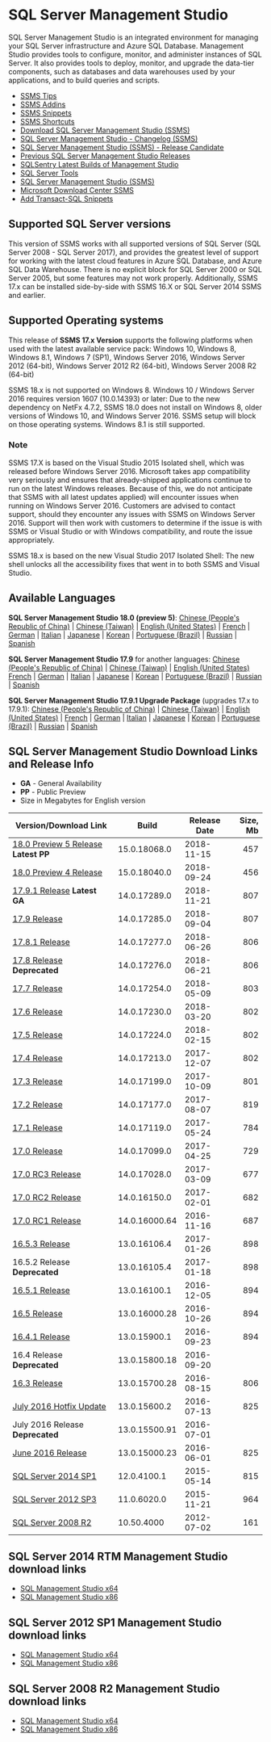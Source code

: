 # SQL Server Management Studio
SQL Server Management Studio is an integrated environment for managing your SQL Server infrastructure and Azure SQL Database.
Management Studio provides tools to configure, monitor, and administer instances of SQL Server.
It also provides tools to deploy, monitor, and upgrade the data-tier components, such as databases and data warehouses used by your applications, and to build queries and scripts.

 - [SSMS Tips](SSMS_Tips.md)
 - [SSMS Addins](SSMS_Addins.md)
 - [SSMS Snippets](SSMS_Snippets)
 - [SSMS Shortcuts](SSMS_Shortcuts.md)
 - [Download SQL Server Management Studio (SSMS)](https://docs.microsoft.com/en-us/sql/ssms/download-sql-server-management-studio-ssms)
 - [SQL Server Management Studio - Changelog (SSMS)](https://docs.microsoft.com/en-us/sql/ssms/sql-server-management-studio-changelog-ssms)
 - [SQL Server Management Studio (SSMS) - Release Candidate](https://docs.microsoft.com/en-us/sql/ssms/sql-server-management-studio-ssms-release-candidate)
 - [Previous SQL Server Management Studio Releases](https://docs.microsoft.com/en-us/sql/ssms/previous-sql-server-management-studio-releases)
 - [SQLSentry Latest Builds of Management Studio](http://blogs.sqlsentry.com/team-posts/latest-builds-management-studio/)
 - [SQL Server Tools](https://docs.microsoft.com/en-us/sql/ssdt/sql-server-tools)
 - [SQL Server Management Studio (SSMS)](https://docs.microsoft.com/en-us/sql/ssms/sql-server-management-studio-ssms)
 - [Microsoft Download Center SSMS](https://www.microsoft.com/en-us/download/search.aspx?q=sql%20server%20management%20studio&p=0&r=10&t=&s=Relevancy~Descending)
 - [Add Transact-SQL Snippets](https://docs.microsoft.com/en-us/sql/relational-databases/scripting/add-transact-sql-snippets)


## Supported SQL Server versions
This version of SSMS works with all supported versions of SQL Server (SQL Server 2008 - SQL Server 2017), and provides the greatest level of support for working with the latest cloud features in Azure SQL Database, and Azure SQL Data Warehouse.
There is no explicit block for SQL Server 2000 or SQL Server 2005, but some features may not work properly.
Additionally, SSMS 17.x can be installed side-by-side with SSMS 16.X or SQL Server 2014 SSMS and earlier.


## Supported Operating systems
This release of **SSMS 17.x Version** supports the following platforms when used with the latest available service pack: Windows 10, Windows 8, Windows 8.1, Windows 7 (SP1),  Windows Server 2016, Windows Server 2012 (64-bit), Windows Server 2012 R2 (64-bit), Windows Server 2008 R2 (64-bit)

SSMS 18.x is not supported on Windows 8. Windows 10 / Windows Server 2016 requires version 1607 (10.0.14393) or later:
Due to the new dependency on NetFx 4.7.2, SSMS 18.0 does not install on Windows 8, older versions of Windows 10, and Windows Server 2016. SSMS setup will block on those operating systems. Windows 8.1 is still supported.


### Note
SSMS 17.X is based on the Visual Studio 2015 Isolated shell, which was released before Windows Server 2016.
Microsoft takes app compatibility very seriously and ensures that already-shipped applications continue to run on the latest Windows releases.
Because of this, we do not anticipate that SSMS with all latest updates applied) will encounter issues when running on Windows Server 2016.
Customers are advised to contact support, should they encounter any issues with SSMS on Windows Server 2016.
Support will then work with customers to determine if the issue is with SSMS or Visual Studio or with Windows compatibility, and route the issue appropriately.

SSMS 18.x is based on the new Visual Studio 2017 Isolated Shell: The new shell unlocks all the accessibility fixes that went in to both SSMS and Visual Studio.


## Available Languages
**SQL Server Management Studio 18.0 (preview 5)**:
 [Chinese (People's Republic of China)](https://go.microsoft.com/fwlink/?linkid=2041155&clcid=0x804) |
 [Chinese (Taiwan)](https://go.microsoft.com/fwlink/?linkid=2041155&clcid=0x404) |
 [English (United States)](https://go.microsoft.com/fwlink/?linkid=2041155&clcid=0x409) |
 [French](https://go.microsoft.com/fwlink/?linkid=2041155&clcid=0x40c) |
 [German](https://go.microsoft.com/fwlink/?linkid=2041155&clcid=0x407) |
 [Italian](https://go.microsoft.com/fwlink/?linkid=2041155&clcid=0x410) |
 [Japanese](https://go.microsoft.com/fwlink/?linkid=2041155&clcid=0x411) |
 [Korean](https://go.microsoft.com/fwlink/?linkid=2041155&clcid=0x412) |
 [Portuguese (Brazil)](https://go.microsoft.com/fwlink/?linkid=2041155&clcid=0x416) |
 [Russian](https://go.microsoft.com/fwlink/?linkid=2041155&clcid=0x419) |
 [Spanish](https://go.microsoft.com/fwlink/?linkid=2041155&clcid=0x40a)

**SQL Server Management Studio 17.9** for another languages:
 [Chinese (People's Republic of China)](https://go.microsoft.com/fwlink/?linkid=2014306&clcid=0x804) |
 [Chinese (Taiwan)](https://go.microsoft.com/fwlink/?linkid=2014306&clcid=0x404) |
 [English (United States)](https://go.microsoft.com/fwlink/?linkid=2014306&clcid=0x409)
 [French](https://go.microsoft.com/fwlink/?linkid=2014306&clcid=0x40c) |
 [German](https://go.microsoft.com/fwlink/?linkid=2014306&clcid=0x407) |
 [Italian](https://go.microsoft.com/fwlink/?linkid=2014306&clcid=0x410) |
 [Japanese](https://go.microsoft.com/fwlink/?linkid=2014306&clcid=0x411) |
 [Korean](https://go.microsoft.com/fwlink/?linkid=2014306&clcid=0x412) |
 [Portuguese (Brazil)](https://go.microsoft.com/fwlink/?linkid=2014306&clcid=0x416) |
 [Russian](https://go.microsoft.com/fwlink/?linkid=2014306&clcid=0x419) |
 [Spanish](https://go.microsoft.com/fwlink/?linkid=2014306&clcid=0x40a)

**SQL Server Management Studio 17.9.1 Upgrade Package** (upgrades 17.x to 17.9.1):
 [Chinese (People's Republic of China)](https://go.microsoft.com/fwlink/?linkid=2043154&clcid=0x804) |
 [Chinese (Taiwan)](https://go.microsoft.com/fwlink/?linkid=2043154&clcid=0x404) |
 [English (United States)](https://go.microsoft.com/fwlink/?linkid=2043154&clcid=0x409) |
 [French](https://go.microsoft.com/fwlink/?linkid=2043154&clcid=0x40c) |
 [German](https://go.microsoft.com/fwlink/?linkid=2043154&clcid=0x407) |
 [Italian](https://go.microsoft.com/fwlink/?linkid=2043154&clcid=0x410) |
 [Japanese](https://go.microsoft.com/fwlink/?linkid=2043154&clcid=0x411) |
 [Korean](https://go.microsoft.com/fwlink/?linkid=2043154&clcid=0x412) |
 [Portuguese (Brazil)](https://go.microsoft.com/fwlink/?linkid=2043154&clcid=0x416) |
 [Russian](https://go.microsoft.com/fwlink/?linkid=2043154&clcid=0x419) |
 [Spanish](https://go.microsoft.com/fwlink/?linkid=2043154&clcid=0x40a)


## SQL Server Management Studio Download Links and Release Info
 - **GA** - General Availability
 - **PP** - Public Preview
 - Size in Megabytes for English version

| Version/Download Link                  | Build         | Release Date | Size, Mb |
|----------------------------------------|---------------|--------------|---------:|
| [18.0 Preview 5 Release] **Latest PP** | 15.0.18068.0  | 2018-11-15   |      457 |
| [18.0 Preview 4 Release]               | 15.0.18040.0  | 2018-09-24   |      456 |
| [17.9.1 Release] **Latest GA**         | 14.0.17289.0  | 2018-11-21   |      807 |
| [17.9 Release]                         | 14.0.17285.0  | 2018-09-04   |      807 |
| [17.8.1 Release]                       | 14.0.17277.0  | 2018-06-26   |      806 |
| [17.8 Release] **Deprecated**          | 14.0.17276.0  | 2018-06-21   |      806 |
| [17.7 Release]                         | 14.0.17254.0  | 2018-05-09   |      803 |
| [17.6 Release]                         | 14.0.17230.0  | 2018-03-20   |      802 |
| [17.5 Release]                         | 14.0.17224.0  | 2018-02-15   |      802 |
| [17.4 Release]                         | 14.0.17213.0  | 2017-12-07   |      802 |
| [17.3 Release]                         | 14.0.17199.0  | 2017-10-09   |      801 |
| [17.2 Release]                         | 14.0.17177.0  | 2017-08-07   |      819 |
| [17.1 Release]                         | 14.0.17119.0  | 2017-05-24   |      784 |
| [17.0 Release]                         | 14.0.17099.0  | 2017-04-25   |      729 |
| [17.0 RC3 Release]                     | 14.0.17028.0  | 2017-03-09   |      677 |
| [17.0 RC2 Release]                     | 14.0.16150.0  | 2017-02-01   |      682 |
| [17.0 RC1 Release]                     | 14.0.16000.64 | 2016-11-16   |      687 |
| [16.5.3 Release]                       | 13.0.16106.4  | 2017-01-26   |      898 |
| 16.5.2 Release **Deprecated**          | 13.0.16105.4  | 2017-01-18   |      898 |
| [16.5.1 Release]                       | 13.0.16100.1  | 2016-12-05   |      894 |
| [16.5 Release]                         | 13.0.16000.28 | 2016-10-26   |      894 |
| [16.4.1 Release]                       | 13.0.15900.1  | 2016-09-23   |      894 |
| 16.4 Release **Deprecated**            | 13.0.15800.18 | 2016-09-20   |          |
| [16.3 Release]                         | 13.0.15700.28 | 2016-08-15   |      806 |
| [July 2016 Hotfix Update]              | 13.0.15600.2  | 2016-07-13   |      825 |
| July 2016 Release **Deprecated**       | 13.0.15500.91 | 2016-07-01   |          |
| [June 2016 Release]                    | 13.0.15000.23 | 2016-06-01   |      825 |
| [SQL Server 2014 SP1]                  | 12.0.4100.1   | 2015-05-14   |      815 |
| [SQL Server 2012 SP3]                  | 11.0.6020.0   | 2015-11-21   |      964 |
| [SQL Server 2008 R2]                   | 10.50.4000    | 2012-07-02   |      161 |

[18.0 Preview 5 Release]:https://go.microsoft.com/fwlink/?linkid=2041155
[18.0 Preview 4 Release]:https://go.microsoft.com/fwlink/?linkid=2014662
[17.9.1 Release]:https://go.microsoft.com/fwlink/?linkid=2043154
[17.9 Release]:https://go.microsoft.com/fwlink/?linkid=2014306
[17.8.1 Release]:https://go.microsoft.com/fwlink/?linkid=875802
[17.8 Release]:https://go.microsoft.com/fwlink/?linkid=875673
[17.7 Release]:https://go.microsoft.com/fwlink/?linkid=873126
[17.6 Release]:https://go.microsoft.com/fwlink/?linkid=870039
[17.5 Release]:https://go.microsoft.com/fwlink/?linkid=867670
[17.4 Release]:https://go.microsoft.com/fwlink/?linkid=864329
[17.3 Release]:https://go.microsoft.com/fwlink/?linkid=858904
[17.2 Release]:https://go.microsoft.com/fwlink/?linkid=854085
[17.1 Release]:https://go.microsoft.com/fwlink/?linkid=849819
[17.0 Release]:https://go.microsoft.com/fwlink/?linkid=847722
[17.0 RC3 Release]:https://go.microsoft.com/fwlink/?linkid=844503
[17.0 RC2 Release]:https://go.microsoft.com/fwlink/?linkid=840957
[17.0 RC1 Release]:https://go.microsoft.com/fwlink/?LinkID=835608
[16.5.3 Release]:https://go.microsoft.com/fwlink/?LinkID=840946
[16.5.1 Release]:https://go.microsoft.com/fwlink/?linkid=837453
[16.5 Release]:http://go.microsoft.com/fwlink/?linkid=832812
[16.4.1 Release]:http://go.microsoft.com/fwlink/?LinkID=828615
[16.3 Release]:http://go.microsoft.com/fwlink/?LinkID=824938
[July 2016 Hotfix Update]:http://go.microsoft.com/fwlink/?LinkID=822301
[June 2016 Release]:http://go.microsoft.com/fwlink/?LinkID=799832
[SQL Server 2014 SP1]:http://download.microsoft.com/download/1/5/6/156992E6-F7C7-4E55-833D-249BD2348138/ENU/x86/SQLManagementStudio_x86_ENU.exe
[SQL Server 2012 SP3]:http://download.microsoft.com/download/F/6/7/F673709C-D371-4A64-8BF9-C1DD73F60990/ENU/x86/SQLManagementStudio_x86_ENU.exe
[SQL Server 2008 R2]:https://www.microsoft.com/en-us/download/details.aspx?id=30438


## SQL Server 2014 RTM Management Studio download links
 - [SQL Management Studio x64](http://download.microsoft.com/download/E/A/E/EAE6F7FC-767A-4038-A954-49B8B05D04EB/MgmtStudio%2064BIT/SQLManagementStudio_x64_ENU.exe)
 - [SQL Management Studio x86](http://download.microsoft.com/download/E/A/E/EAE6F7FC-767A-4038-A954-49B8B05D04EB/MgmtStudio%2032BIT/SQLManagementStudio_x86_ENU.exe)


## SQL Server 2012 SP1 Management Studio download links
 - [SQL Management Studio x64](http://download.microsoft.com/download/8/D/D/8DD7BDBA-CEF7-4D8E-8C16-D9F69527F909/ENU/x64/SQLManagementStudio_x64_ENU.exe)
 - [SQL Management Studio x86](http://download.microsoft.com/download/8/D/D/8DD7BDBA-CEF7-4D8E-8C16-D9F69527F909/ENU/x86/SQLManagementStudio_x86_ENU.exe)


## SQL Server 2008 R2 Management Studio download links
 - [SQL Management Studio x64](http://download.microsoft.com/download/0/4/B/04BE03CD-EAF3-4797-9D8D-2E08E316C998/SQLManagementStudio_x64_ENU.exe)
 - [SQL Management Studio x86](http://download.microsoft.com/download/0/4/B/04BE03CD-EAF3-4797-9D8D-2E08E316C998/SQLManagementStudio_x86_ENU.exe)
